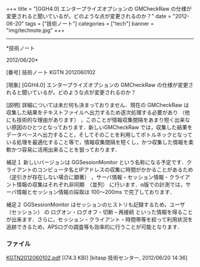 ﻿+++
title = "[GGH4.0] エンタープライズオプションの GMCheckRaw の仕様が変更されると聞いているが，どのような点が変更されるのか？"
date = "2012-06-20"
tags = ["技術ノート"]
categories = ["tech"]
banner = "img/technote.jpg"
+++

-----------------------------------------------------------------------------------------------------------------------------

*技術ノート

2012/06/20*


[番号]
技術ノート KGTN 2012060102

[現象]
[GGH4.0] エンタープライズオプションの GMCheckRaw
の仕様が変更されると聞いているが，どのような点が変更されるのか？

[説明]
詳細については未だ何も決まっておりません．現在の GMCheckRaw
は収集した結果をテキストファイルへ出力するため逐次処理する必要があり
（他にも技術的な理由があります）
，このことが情報収集間隔をあまり短く出来ない原因のひとつとなっております．新しいGMCheckRaw
では，収集した結果をデータベースへ出力すること，そしてそのことを利用してボトルネックとなっている処理を最適化すること等で，情報収集間隔を短くし，かつ収集した情報を柔軟かつ容易に活用出来ることを狙っております．

補足１
新しいバージョンは GGSessionMonitor
という名称になる予定です．クライアントのコンピュータ名とIPアドレスの収集に時間がかかることがあるため
（逆引きが存在しない場合に顕著）
，サーバ情報・セッション情報・クライアント情報の収集はそれぞれ非同期　（並列）
に行います．α版での計測では，サーバ情報とセッション情報の採取は
100〜200ms で完了しております．

補足２
GGSessionMonitor はセッションのヒストリも記録するため，ユーザ
（セッション） の ログオン・ログオフ・切断・再接続
といった情報を得ることが出来ます．さらに，セッション・クライアント・時間帯等を絞って利用状況を追跡できるため，APSログの調査等も効率的に行うことが可能となります．


### ファイル

 
 


[KGTN2012060102.pdf](http://techreport.kitasp.net/attachments/download/898/KGTN2012060102.pdf)
 [(74.3 KB)] [kitasp 技術センター, 2012/06/20
14:36]


 


 

